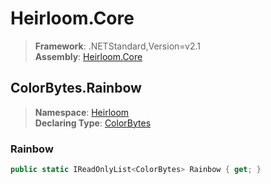# Heirloom.Core

> **Framework**: .NETStandard,Version=v2.1  
> **Assembly**: [Heirloom.Core][0]  

## ColorBytes.Rainbow

> **Namespace**: [Heirloom][0]  
> **Declaring Type**: [ColorBytes][1]  

### Rainbow

```cs
public static IReadOnlyList<ColorBytes> Rainbow { get; }
```

[0]: ../../../Heirloom.Core.md
[1]: ../ColorBytes.md
